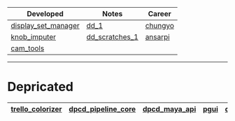 |Developed|Notes|Career|
| - | - | - |
| [display_set_manager](https://github.com/barbatulum/display_set_manager)  | [dd_1](https://github.com/barbatulum/notes_dd_200907)   | [chungyo](https://github.com/barbatulum/chungyo) |
| [knob_imputer](https://github.com/barbatulum/knob_imputer) | [dd_scratches_1](https://github.com/barbatulum/dd_scratches_1)  | [ansarpi](https://github.com/barbatulum/ansarpi) |
|[cam_tools](https://github.com/barbatulum/cam_tools) |   |

----

# Depricated

| [trello_colorizer](https://github.com/barbatulum/trello_colorizer) | [dpcd_pipeline_core](https://github.com/barbatulum/dpcd_pipeline_core) | [dpcd_maya_api](https://github.com/barbatulum/dpcd_maya_api) | [pgui](https://github.com/barbatulum/pgui) | [dpcd_pctools](https://github.com/barbatulum/dpcd_pctools) | [pcrig](https://github.com/barbatulum/pcrig) | [mayamod](https://github.com/barbatulum/mayamod) |
|-|-|-|-|-|-|-|
